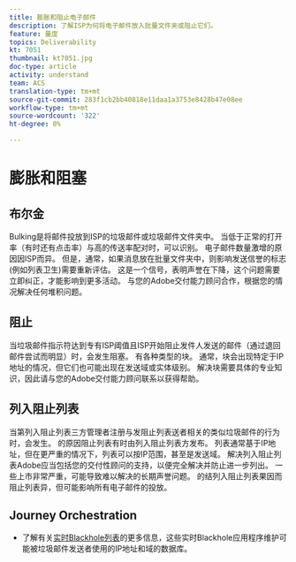 ```yaml
---
title: 膨胀和阻止电子邮件
description: 了解ISP为何将电子邮件放入批量文件夹或阻止它们。
feature: 量度
topics: Deliverability
kt: 7051
thumbnail: kt7051.jpg
doc-type: article
activity: understand
team: ACS
translation-type: tm+mt
source-git-commit: 283f1cb2bb40818e11daa1a3753e8428b47e08ee
workflow-type: tm+mt
source-wordcount: '322'
ht-degree: 0%

---
```



# 膨胀和阻塞

## 布尔金

Bulking是将邮件投放到ISP的垃圾邮件或垃圾邮件文件夹中。 当低于正常的打开率（有时还有点击率）与高的传送率配对时，可以识别。 电子邮件数量激增的原因因ISP而异。 但是，通常，如果消息放在批量文件夹中，则影响发送信誉的标志(例如列表卫生)需要重新评估。 这是一个信号，表明声誉在下降，这个问题需要立即纠正，才能影响到更多活动。 与您的Adobe交付能力顾问合作，根据您的情况解决任何堆积问题。

## 阻止

当垃圾邮件指示符达到专有ISP阈值且ISP开始阻止发件人发送的邮件（通过退回邮件尝试而明显）时，会发生阻塞。 有各种类型的块。 通常，块会出现特定于IP地址的情况，但它们也可能出现在发送域或实体级别。 解决块需要具体的专业知识，因此请与您的Adobe交付能力顾问联系以获得帮助。

## 列入阻止列表

当第列入阻止列表三方管理者注册与发阻止列表送者相关的类似垃圾邮件的行为时，会发生。 的原因阻止列表有时由列入阻止列表方发布。 列表通常基于IP地址，但在更严重的情况下，列表可以按IP范围，甚至是发送域。 解决列入阻止列表Adobe应当包括您的交付性顾问的支持，以便完全解决并防止进一步列出。 一些上市非常严重，可能导致难以解决的长期声誉问题。 的结列入阻止列表果因而阻止列表异，但可能影响所有电子邮件的投放。

## Journey Orchestration

* 了解有关[实时Blackhole列表](/help/additional-resources/blocklist-databases.md)的更多信息，这些实时Blackhole应用程序维护可能被垃圾邮件发送者使用的IP地址和域的数据库。
